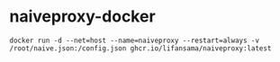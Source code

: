 # naiveproxy-docker

```
docker run -d --net=host --name=naiveproxy --restart=always -v /root/naive.json:/config.json ghcr.io/lifansama/naiveproxy:latest
```
